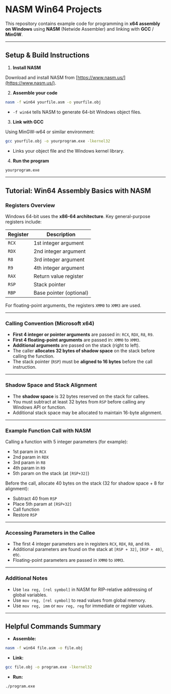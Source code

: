 # NASM Win64 Projects

This repository contains example code for programming in **x64 assembly on Windows** using **NASM** (Netwide Assembler) and linking with **GCC** / **MinGW**.

---

## Setup & Build Instructions

1. **Install NASM**

Download and install NASM from [https://www.nasm.us/](https://www.nasm.us/).

2. **Assemble your code**

```bash
nasm -f win64 yourfile.asm -o yourfile.obj
```

- `-f win64` tells NASM to generate 64-bit Windows object files.

3. **Link with GCC**

Using MinGW-w64 or similar environment:

```bash
gcc yourfile.obj -o yourprogram.exe -lkernel32
```

- Links your object file and the Windows kernel library.

4. **Run the program**

```bash
yourprogram.exe
```

---

## Tutorial: Win64 Assembly Basics with NASM

### Registers Overview

Windows 64-bit uses the **x86-64 architecture**. Key general-purpose registers include:

| Register | Description                 |
| -------- | ---------------------------|
| `RCX`    | 1st integer argument        |
| `RDX`    | 2nd integer argument        |
| `R8`     | 3rd integer argument        |
| `R9`     | 4th integer argument        |
| `RAX`    | Return value register       |
| `RSP`    | Stack pointer              |
| `RBP`    | Base pointer (optional)     |

For floating-point arguments, the registers `XMM0` to `XMM3` are used.

---

### Calling Convention (Microsoft x64)

- **First 4 integer or pointer arguments** are passed in: `RCX`, `RDX`, `R8`, `R9`.
- **First 4 floating-point arguments** are passed in: `XMM0` to `XMM3`.
- **Additional arguments** are passed on the stack (right to left).
- The caller **allocates 32 bytes of shadow space** on the stack before calling the function.
- The stack pointer (`RSP`) must be **aligned to 16 bytes** before the call instruction.

---

### Shadow Space and Stack Alignment

- The **shadow space** is 32 bytes reserved on the stack for callees.
- You must subtract at least 32 bytes from `RSP` before calling any Windows API or function.
- Additional stack space may be allocated to maintain 16-byte alignment.

---

### Example Function Call with NASM

Calling a function with 5 integer parameters (for example):

- 1st param in `RCX`
- 2nd param in `RDX`
- 3rd param in `R8`
- 4th param in `R9`
- 5th param on the stack (at `[RSP+32]`)

Before the call, allocate 40 bytes on the stack (32 for shadow space + 8 for alignment):

- Subtract 40 from `RSP`
- Place 5th param at `[RSP+32]`
- Call function
- Restore `RSP`

---

### Accessing Parameters in the Callee

- The first 4 integer parameters are in registers `RCX`, `RDX`, `R8`, and `R9`.
- Additional parameters are found on the stack at `[RSP + 32]`, `[RSP + 40]`, etc.
- Floating-point parameters are passed in `XMM0` to `XMM3`.

---

### Additional Notes

- Use `lea reg, [rel symbol]` in NASM for RIP-relative addressing of global variables.
- Use `mov reg, [rel symbol]` to read values from global memory.
- Use `mov reg, imm` or `mov reg, reg` for immediate or register values.

---

## Helpful Commands Summary

- **Assemble:**

```bash
nasm -f win64 file.asm -o file.obj
```

- **Link:**

```bash
gcc file.obj -o program.exe -lkernel32
```

- **Run:**

```bash
./program.exe
```



